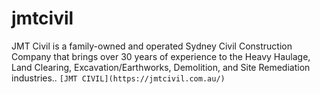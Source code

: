 # jmtcivil
JMT Civil is a family-owned and operated Sydney Civil Construction Company that brings over 30 years of experience to the Heavy Haulage, Land Clearing, Excavation/Earthworks, Demolition, and Site Remediation industries..
`[JMT CIVIL](https://jmtcivil.com.au/)`



